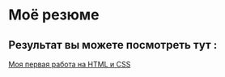 # Моё резюме

## Результат вы можете посмотреть тут :

<a href="https://ari7772.github.io/Resume/">Моя первая работа на HTML и CSS</a>
